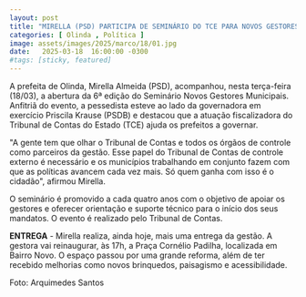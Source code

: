 ```yaml
---
layout: post
title: "MIRELLA (PSD) PARTICIPA DE SEMINÁRIO DO TCE PARA NOVOS GESTORES"
categories: [ Olinda , Política ]
image: assets/images/2025/marco/18/01.jpg
date:   2025-03-18  16:00:00 -0300
#tags: [sticky, featured]
---
```

A prefeita de Olinda, Mirella Almeida (PSD), acompanhou, nesta terça-feira (18/03), a abertura da 6ª edição do Seminário Novos Gestores Municipais. Anfitriã do evento, a pessedista esteve ao lado da governadora em exercício Priscila Krause (PSDB) e destacou que a atuação fiscalizadora do Tribunal de Contas do Estado (TCE) ajuda os prefeitos a governar. 

"A gente tem que olhar o Tribunal de Contas e todos os órgãos de controle como parceiros da gestão. Esse papel do Tribunal de Contas de controle externo é necessário e os municípios trabalhando em conjunto fazem com que as políticas avancem cada vez mais. Só quem ganha com isso é o cidadão", afirmou Mirella. 

O seminário é promovido a cada quatro anos com o objetivo de apoiar os gestores e oferecer orientação e suporte técnico para o início dos seus mandatos. O evento é realizado pelo Tribunal de Contas. 

**ENTREGA** - Mirella realiza, ainda hoje, mais uma entrega da gestão. A gestora vai reinaugurar, às 17h, a Praça Cornélio Padilha, localizada em Bairro Novo. O espaço passou por uma grande reforma, além de ter recebido melhorias como novos brinquedos, paisagismo e acessibilidade.

Foto: Arquimedes Santos
